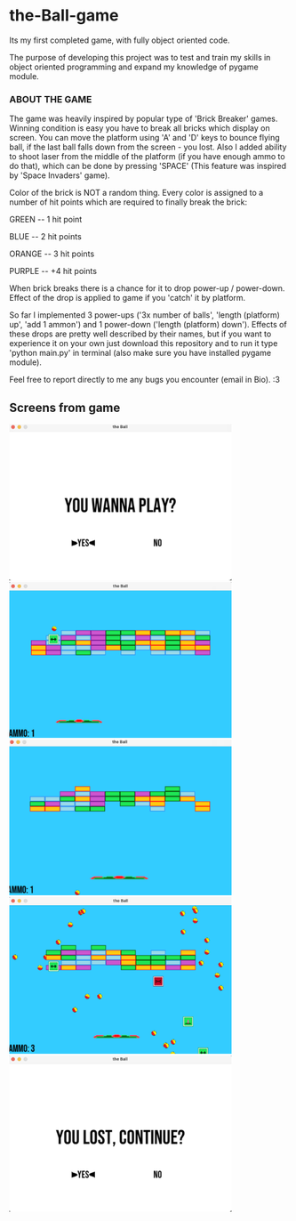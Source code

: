 # the-Ball-game
Its my first completed game, with fully object oriented code.

The purpose of developing this project was to test and train my skills in object oriented programming
and expand my knowledge of pygame module.

### ABOUT THE GAME ### 
The game was heavily inspired by popular type of 'Brick Breaker' games. Winning condition
is easy you have to break all bricks which display on screen. You can move the platform using 'A' and 'D' keys to
bounce flying ball, if the last ball falls down from the screen - you lost.
Also I added ability to shoot laser from the middle of the platform (if you have enough ammo to do that), 
which can be done by pressing 'SPACE' (This feature was inspired by 'Space Invaders' game). 

Color of the brick is NOT a random thing. Every color is assigned to a number of hit points which are required to 
finally break the brick:

GREEN -- 1 hit point

BLUE -- 2 hit points

ORANGE -- 3 hit points

PURPLE -- +4 hit points

When brick breaks there is a chance for it to drop power-up / power-down. Effect of the drop is applied to game if 
you 'catch' it by platform. 

So far I implemented 3 power-ups ('3x number of balls', 'length (platform) up', 'add 1 ammon') and 
1 power-down ('length (platform) down').
Effects of these drops are pretty well described by their names, but if you want to experience it on your own 
just download this repository and to run it type 'python main.py' in terminal (also make sure you have installed pygame module).

Feel free to report directly to me any bugs you encounter (email in Bio). :3  

## Screens from game ##
<p float="left">
  <img src="images/img1.png" width="400" />
  <img src="images/img2.png" width="400" /> 
  <img src="images/img3.png" width="400" />
  <img src="images/img4.png" width="400" />
  <img src="images/img5.png" width="400" />
</p>

